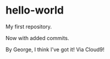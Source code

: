 hello-world
===========

My first repository.

Now with added commits.

By George, I think I've got it! Via Cloud9!